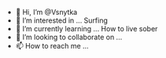 - 👋 Hi, I’m @Vsnytka
- 👀 I’m interested in ... Surfing
- 🌱 I’m currently learning ... How to live sober
- 💞️ I’m looking to collaborate on ...
- 📫 How to reach me ...

<!---
Vsnytka/Vsnytka is a ✨ special ✨ repository because its `README.md` (this file) appears on your GitHub profile.
You can click the Preview link to take a look at your changes.
--->
